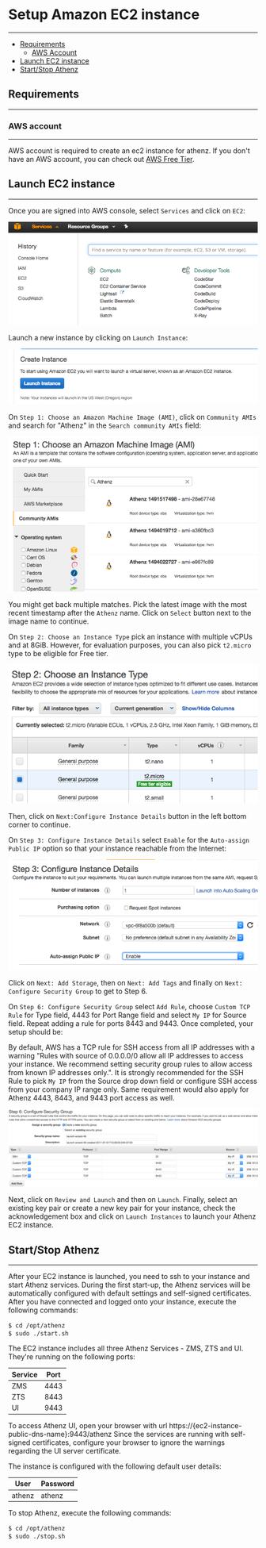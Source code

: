 # Setup Amazon EC2 instance
---------------------------

* [Requirements](#requirements)
    * [AWS Account](#aws-account)
* [Launch EC2 instance](#launch-ec2-instance)
* [Start/Stop Athenz](#startstop-athenz)

## Requirements
---------------

### AWS account
---------------

AWS account is required to create an ec2 instance for athenz. If you don't
have an AWS account, you can check out [AWS Free Tier](https://aws.amazon.com/free/).


## Launch EC2 instance
----------------------

Once you are signed into AWS console, select `Services` and click on `EC2`:

![Select EC2 Service](images/aws_services.png)

Launch a new instance by clicking on `Launch Instance`:

![Launch EC2 Instance](images/create_ec2_instance.png)

On `Step 1: Choose an Amazon Machine Image (AMI)`, click on `Community AMIs`
and search for "Athenz" in the `Search community AMIs` field:

![Search Athenz AMI](images/choose_athenz_ami.png)

You might get back multiple matches. Pick the latest image with the most
recent timestamp after the `Athenz` name. Click on `Select` button next
to the image name to continue.

On `Step 2: Choose an Instance Type` pick an instance with multiple vCPUs
and at 8GiB. However, for evaluation purposes, you can also pick `t2.micro`
type to be eligible for Free tier.

![Instance Type](images/aws_instance_type.png)

Then, click on `Next:Configure Instance Details` button in the left bottom
corner to continue.

On `Step 3: Configure Instance Details` select `Enable` for the
`Auto-assign Public IP` option so that your instance reachable from
the Internet:

![Auto-assign public ip](images/aws_assign_ip.png)

Click on `Next: Add Storage`, then on `Next: Add Tags` and finally on
`Next: Configure Security Group` to get to Step 6.

On `Step 6: Configure Security Group` select `Add Rule`, choose
`Custom TCP Rule` for Type field, 4443 for Port Range field and
select `My IP` for Source field. Repeat adding a rule for ports 8443
and 9443. Once completed, your setup should be:

By default, AWS has a TCP rule for SSH access from all IP
addresses with a warning "Rules with source of 0.0.0.0/0 allow all
IP addresses to access your instance. We recommend setting security
group rules to allow access from known IP addresses only.". It
is strongly recommended for the SSH Rule to pick `My IP` from
the Source drop down field or configure SSH access from your
company IP range only. Same requirement would also apply
for Athenz 4443, 8443, and 9443 port access as well.

![Security Group Setup](images/aws_security_group.png)

Next, click on `Review and Launch` and then on `Launch`.
Finally, select an existing key pair or create a new key
pair for your instance, check the acknowledgement box and
click on `Launch Instances` to launch your Athenz EC2 instance.

## Start/Stop Athenz
--------------------

After your EC2 instance is launched, you need to ssh to your
instance and start Athenz services. During the first start-up,
the Athenz services will be automatically configured with default
settings and self-signed certificates. After you have connected
and logged onto your instance, execute the following commands:

```shell
$ cd /opt/athenz
$ sudo ./start.sh
```

The EC2 instance includes all three Athenz Services - ZMS, ZTS and UI.
They're running on the following ports:

| Service | Port |
|---------|------|
|   ZMS   | 4443 |
|   ZTS   | 8443 |
|   UI    | 9443 |

To access Athenz UI, open your browser with url https://{ec2-instance-public-dns-name}:9443/athenz
Since the services are running with self-signed certificates, configure your browser to
ignore the warnings regarding the UI server certificate.

The instance is configured with the following default user details:

 |  User  | Password |
 |--------|----------|
 | athenz |  athenz  |

To stop Athenz, execute the following commands:

```shell
$ cd /opt/athenz
$ sudo ./stop.sh
```
